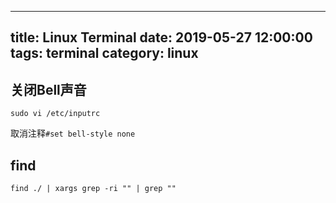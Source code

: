 
---
title: Linux Terminal
date: 2019-05-27 12:00:00
tags: terminal
category: linux
---

## 关闭Bell声音

`sudo vi /etc/inputrc`

取消注释`#set bell-style none`

## find

`find ./ | xargs grep -ri "" | grep ""`
